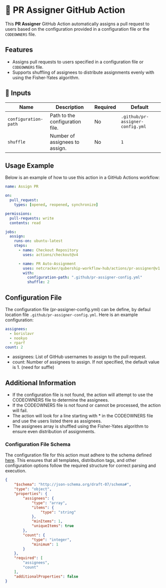# 🚀 PR Assigner GitHub Action

This **PR Assigner** GitHub Action automatically assigns a pull request to users based on the configuration provided in a configuration file or the `CODEOWNERS` file.

## Features

- Assigns pull requests to users specified in a configuration file or `CODEOWNERS` file.
- Supports shuffling of assignees to distribute assignments evenly with using the Fisher-Yates algorithm.

## 📌 Inputs

| Name                  | Description                                      | Required | Default                          |
| --------------------- | ------------------------------------------------ | -------- | -------------------------------- |
| `configuration-path`  | Path to the configuration file.                  | No       | `.github/pr-assigner-config.yml` |
| `shuffle`             | Number of assignees to assign.                   | No       | `1`                              |

## Usage Example

Below is an example of how to use this action in a GitHub Actions workflow:

```yaml
name: Assign PR

on:
  pull_request:
    types: [opened, reopened, synchronize]

permissions:
  pull-requests: write
  contents: read

jobs:
  assign:
    runs-on: ubuntu-latest
    steps:
      - name: Checkout Repository
        uses: actions/checkout@v4

      - name: PR Auto-Assignment
        uses: netcracker/qubership-workflow-hub/actions/pr-assigner@v1.0.1
        with:
          configuration-path: ".github/pr-assigner-config.yml"
          shuffle: 2
```

## Configuration File

The configuration file (pr-assigner-config.yml) can be define, by defaul location file `.github/pr-assigner-config.yml`. Here is an example configuration:

```yaml
assignees:
  - borislavr
  - nookyo
  - rparf
count: 2
```

- assignees: List of GitHub usernames to assign to the pull request.
- count: Number of assignees to assign. If not specified, the default value is 1. (need for suffle)

## Additional Information

- If the configuration file is not found, the action will attempt to use the CODEOWNERS file to determine the assignees.
- If the CODEOWNERS file is not found or cannot be processed, the action will fail.
- The action will look for a line starting with * in the CODEOWNERS file and use the users listed there as assignees.
- The assignees array is shuffled using the Fisher-Yates algorithm to ensure even distribution of assignments.

### Configuration File Schema

The configuration file for this action must adhere to the schema defined [here](https://github.com/netcracker/qubership-workflow-hub/blob/main/actions/pr-assigner/config.schema.json). This ensures that all templates, distribution tags, and other configuration options follow the required structure for correct parsing and execution.

```json
{
    "$schema": "http://json-schema.org/draft-07/schema#",
    "type": "object",
    "properties": {
        "assignees": {
            "type": "array",
            "items": {
                "type": "string"
            },
            "minItems": 1,
            "uniqueItems": true
        },
        "count": {
            "type": "integer",
            "minimum": 1
        }
    },
    "required": [
        "assignees",
        "count"
    ],
    "additionalProperties": false
}
```
